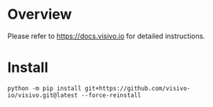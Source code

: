 # Overview

Please refer to https://docs.visivo.io for detailed instructions.

# Install

```
python -m pip install git+https://github.com/visivo-io/visivo.git@latest --force-reinstall
```
